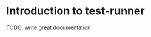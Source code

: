 # Introduction to test-runner

TODO: write [great documentation](http://jacobian.org/writing/what-to-write/)
